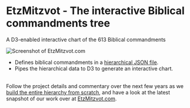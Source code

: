 # EtzMitzvot - The interactive Biblical commandments tree 
A D3-enabled interactive chart of the 613 Biblical commandments

<img src="http://i.imgur.com/S7m9nKP.png" alt="Screenshot of EtzMitzvot.com" />

<ul>
<li>Defines biblical commandments in a <a href="https://github.com/JudahGabriel/etzmitzvot/blob/master/public/mitzvot.json">hierarchical JSON file</a>.</li>
<li>Pipes the hierarchical data to D3 to generate an interactive chart.</li>
</ul>
<p><br /> Follow the project details and commentary over the next few years as we <a href="http://judahgabriel.blogspot.com/search/label/commandments%20hierarchy"> build the entire hierarchy from scratch</a>, and have a look at the latest snapshot of our work over at <a href="http://etzmitzvot.com">EtzMitzvot.com</a>.</p>
